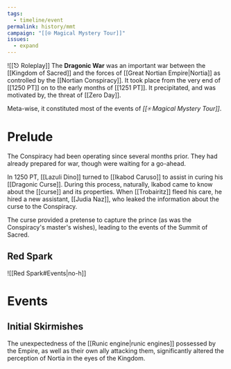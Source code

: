 ```yaml
---
tags:
  - timeline/event
permalink: history/mmt
campaign: "[[⍟ Magical Mystery Tour]]"
issues:
  - expand
---
```

![[⎋ Roleplay]]
The **Dragonic War** was an important war between the [[Kingdom of Sacred]] and the forces of [[Great Nortian Empire|Nortia]] as controlled by the [[Nortian Conspiracy]]. It took place from the very end of [[1250 PT]] on to the early months of [[1251 PT]]. It precipitated, and was motivated by, the threat of [[Zero Day]].

Meta-wise, it constituted most of the events of *[[⍟ Magical Mystery Tour]]*.

# Prelude
The Conspiracy had been operating since several months prior. They had already prepared for war, though were waiting for a go-ahead.

In 1250 PT, [[Lazuli Dino]] turned to [[Ikabod Caruso]] to assist in curing his [[Dragonic Curse]]. During this process, naturally, Ikabod came to know about the [[curse]] and its properties. When [[Trobairitz]] fleed his care, he hired a new assistant, [[Judia Naz]], who leaked the information about the curse to the Conspiracy.

The curse provided a pretense to capture the prince (as was the Conspiracy's master's wishes), leading to the events of the Summit of Sacred.
## Red Spark
![[Red Spark#Events|no-h]]

# Events
## Initial Skirmishes
The unexpectedness of the [[Runic engine|runic engines]] possessed by the Empire, as well as their own ally attacking them, significantly altered the perception of Nortia in the eyes of the Kingdom.